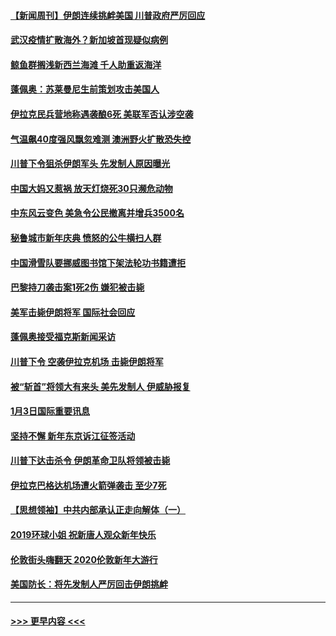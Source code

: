 #### [【新闻周刊】伊朗连续挑衅美国 川普政府严厉回应](../pages/prog202/a102745484.md?t=01050955) 
#### [武汉疫情扩散海外？新加坡首现疑似病例](../pages/prog202/a102745347.md?t=01050955) 
#### [鲸鱼群搁浅新西兰海滩 千人助重返海洋](../pages/prog202/a102745257.md?t=01050955) 
#### [蓬佩奥：苏莱曼尼生前策划攻击美国人](../pages/prog202/a102745305.md?t=01050955) 
#### [伊拉克民兵营地称遇袭酿6死 美联军否认涉空袭](../pages/prog202/a102745093.md?t=01050955) 
#### [气温飙40度强风飘忽难测 澳洲野火扩散恐失控](../pages/prog202/a102744951.md?t=01050955) 
#### [川普下令狙杀伊朗军头 先发制人原因曝光](../pages/prog202/a102744900.md?t=01050955) 
#### [中国大妈又惹祸 放天灯烧死30只濒危动物](../pages/prog202/a102744899.md?t=01050955) 
#### [中东风云变色 美急令公民撤离并增兵3500名](../pages/prog202/a102744827.md?t=01050955) 
#### [秘鲁城市新年庆典 愤怒的公牛横扫人群](../pages/prog202/a102744618.md?t=01050955) 
#### [中国滑雪队要挪威图书馆下架法轮功书籍遭拒](../pages/prog202/a102744639.md?t=01050955) 
#### [巴黎持刀袭击案1死2伤 嫌犯被击毙](../pages/prog202/a102744566.md?t=01050955) 
#### [美军击毙伊朗将军 国际社会回应](../pages/prog202/a102744485.md?t=01050955) 
#### [蓬佩奥接受福克斯新闻采访](../pages/prog202/a102744480.md?t=01050955) 
#### [川普下令 空袭伊拉克机场 击毙伊朗将军](../pages/prog202/a102744470.md?t=01050955) 
#### [被“斩首”将领大有来头 美先发制人 伊威胁报复](../pages/prog202/a102744454.md?t=01050955) 
#### [1月3日国际重要讯息](../pages/prog202/a102744301.md?t=01050955) 
#### [坚持不懈 新年东京诉江征签活动](../pages/prog202/a102744303.md?t=01050955) 
#### [川普下达击杀令 伊朗革命卫队将领被击毙](../pages/prog202/a102741911.md?t=01050955) 
#### [伊拉克巴格达机场遭火箭弹袭击 至少7死](../pages/prog202/a102744115.md?t=01050955) 
#### [【思想领袖】中共内部承认正走向解体（一）](../pages/prog202/a102744097.md?t=01050955) 
#### [2019环球小姐 祝新唐人观众新年快乐](../pages/prog202/a102744043.md?t=01050955) 
#### [伦敦街头嗨翻天 2020伦敦新年大游行](../pages/prog202/a102743925.md?t=01050955) 
#### [美国防长：将先发制人严厉回击伊朗挑衅](../pages/prog202/a102743930.md?t=01050955) 

----
#### [ >>> 更早内容 <<< ](../indexes/prog202-earlier.md)
